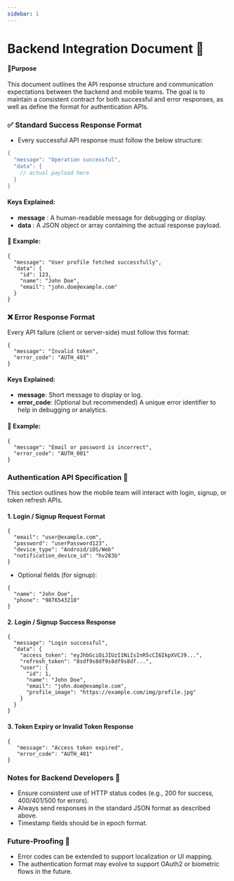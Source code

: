 ```yaml
---
sidebar: 1
---
```


# Backend Integration Document 📘

#### 📍Purpose

This document outlines the API response structure and communication expectations between the backend and mobile teams. The goal is to maintain a consistent contract for both successful and error responses, as well as define the format for authentication APIs.

### ✅ Standard Success Response Format

- Every successful API response must follow the below structure:

```dart
{
  "message": "Operation successful",
  "data": {
    // actual payload here
  }
}
```

#### Keys Explained:

- **message** : A human-readable message for debugging or display.
- **data** : A JSON object or array containing the actual response payload.

#### 📌 Example:

```
{
  "message": "User profile fetched successfully",
  "data": {
    "id": 123,
    "name": "John Doe",
    "email": "john.doe@example.com"
  }
}
```

### ❌ Error Response Format

Every API failure (client or server-side) must follow this format:

```
{
  "message": "Invalid token",
  "error_code": "AUTH_401"
}
```

#### Keys Explained:

- **message**: Short message to display or log.
- **error_code**: (Optional but recommended) A unique error identifier to help in debugging or analytics.

#### 📌 Example:

```
{
  "message": "Email or password is incorrect",
  "error_code": "AUTH_001"
}
```

###  Authentication API Specification 🔐

This section outlines how the mobile team will interact with login, signup, or token refresh APIs.

#### 1. Login / Signup Request Format

```
{
  "email": "user@example.com",
  "password": "userPassword123",
  "device_type": "Android/iOS/Web"
  "notification_device_id": "hv283b"
}
```

- Optional fields (for signup):

```
{
  "name": "John Doe",
  "phone": "9876543210"
}
```
#### 2. Login / Signup Success Response

```
{
  "message": "Login successful",
  "data": {
    "access_token": "eyJhbGciOiJIUzI1NiIsInR5cCI6IkpXVCJ9...",
    "refresh_token": "8sdf9s8df9s8df9s8df...",
    "user": {
      "id": 1,
      "name": "John Doe",
      "email": "john.doe@example.com",
      "profile_image": "https://example.com/img/profile.jpg"
    }
  }
}
```

#### 3. Token Expiry or Invalid Token Response

```
{
   "message": "Access token expired",
   "error_code": "AUTH_401"
}
```

### Notes for Backend Developers 🧩

- Ensure consistent use of HTTP status codes (e.g., 200 for success, 400/401/500 for errors).
- Always send responses in the standard JSON format as described above.
- Timestamp fields should be in epoch format.

### Future-Proofing 🧪 

- Error codes can be extended to support localization or UI mapping.
- The authentication format may evolve to support OAuth2 or biometric flows in the future.

